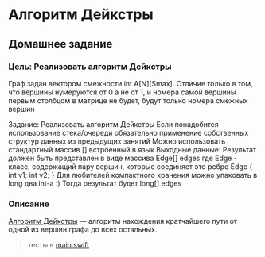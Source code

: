 # Алгоритм Дейкстры
## Домашнее задание

### Цель: Реализовать алгоритм Дейкстры


Граф задан вектором смежности int A[N][Smax]. 
Отличие только в том, что вершины нумеруются от 0 а не от 1, и номера самой вершины первым столбцом в матрице не будет, будут только номера смежных вершин

Задание: Реализовать алгоритм Дейкстры Если понадобится использование стека/очереди обязательно применение собственных структур данных из предыдущих занятий Можно использовать стандартный массив [] встроенный в язык
Выходные данные: Результат должен быть представлен в виде массива Edge[] edges где Edge - класс, содержащий пару вершин, которые соединяет это ребро Edge { int v1; int v2; } Для любителей компактного хранения можно упаковать в long два int-а :) Тогда результат будет long[] edges


### Описание
[Алгоритм Дейкстры](https://ru.wikipedia.org/wiki/Алгоритм_Дейкстры) — алгоритм нахождения кратчайшего пути от одной из вершин графа до всех остальных.

> тесты в [main.swift](https://github.com/c-villain/OTUS_algo/blob/main/HW11/DijkstraAlgo/main.swift)

